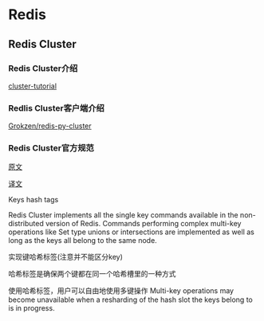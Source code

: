 # Redis

## Redis Cluster

### Redis Cluster介绍

[cluster-tutorial](http://www.redis.cn/topics/cluster-tutorial.html) 

### Redlis Cluster客户端介绍

[Grokzen/redis-py-cluster](https://github.com/Grokzen/redis-py-cluster)

### Redis Cluster官方规范

[原文](https://github.com/antirez/redis-doc/blob/master/topics/cluster-spec.md)

[译文](http://ifeve.com/redis-cluster-spec/)

Keys hash tags

Redis Cluster implements all the single key commands available in the non-distributed version of Redis. Commands performing complex multi-key operations like Set type unions or intersections are implemented as well as long as the keys all belong to the same node.

实现键哈希标签(注意并不能区分key)

哈希标签是确保两个键都在同一个哈希槽里的一种方式

使用哈希标签，用户可以自由地使用多键操作
Multi-key operations may become unavailable when a resharding of the hash slot the keys belong to is in progress.